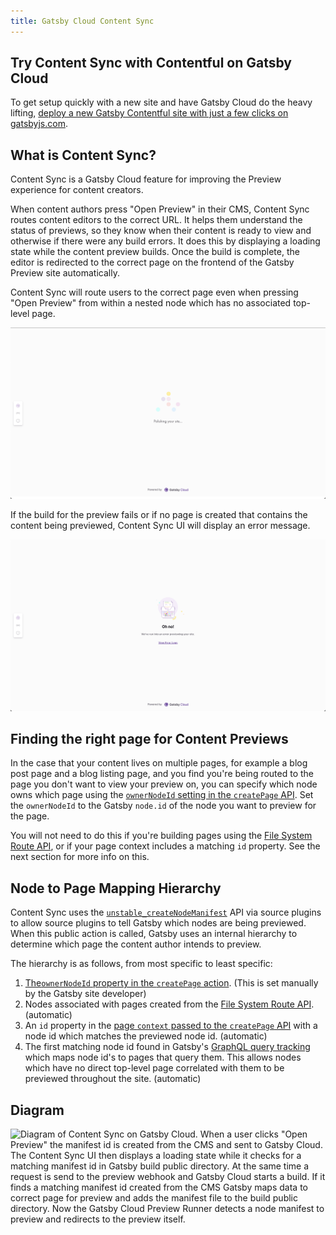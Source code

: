 ```yaml
---
title: Gatsby Cloud Content Sync
---
```


## Try Content Sync with Contentful on Gatsby Cloud

To get setup quickly with a new site and have Gatsby Cloud do the heavy lifting, [deploy a new Gatsby Contentful site with just a few clicks on gatsbyjs.com](https://www.gatsbyjs.com/dashboard/deploynow?url=https://github.com/contentful/starter-gatsby-blog).

## What is Content Sync?

Content Sync is a Gatsby Cloud feature for improving the Preview experience for content creators.

When content authors press "Open Preview" in their CMS, Content Sync routes content editors to the correct URL. It helps them understand the status of previews, so they know when their content is ready to view and otherwise if there were any build errors. It does this by displaying a loading state while the content preview builds. Once the build is complete, the editor is redirected to the correct page on the frontend of the Gatsby Preview site automatically.

Content Sync will route users to the correct page even when pressing "Open Preview" from within a nested node which has no associated top-level page.

![Screenshot of Gatsbyjs.com Content Sync UI loading state. On the very left vertically centered is a widget with three icons: Gatsby Icon, a Link Icon, and an Information Icon. In the center of the screen a loading indicator says "Polishing your site".](../images/content-sync-loading.png)

If the build for the preview fails or if no page is created that contains the content being previewed, Content Sync UI will display an error message.

![Screenshot of Gatsbyjs.com Content Sync UI error state. Now the center of the screen says "Oh no! We've run into an error previewing your site". You can click a "View Error Logs" link below that text.](../images/content-sync-error.png)

## Finding the right page for Content Previews

In the case that your content lives on multiple pages, for example a blog post page and a blog listing page, and you find you're being routed to the page you don't want to view your preview on, you can specify which node owns which page using the [`ownerNodeId` setting in the `createPage` API][createpage]. Set the `ownerNodeId` to the Gatsby `node.id` of the node you want to preview for the page.

You will not need to do this if you're building pages using the [File System Route API][fsroutesapi], or if your page context includes a matching `id` property. See the next section for more info on this.

## Node to Page Mapping Hierarchy

Content Sync uses the [`unstable_createNodeManifest`][createnodemanifest] API via source plugins to allow source plugins to tell Gatsby which nodes are being previewed. When this public action is called, Gatsby uses an internal hierarchy to determine which page the content author intends to preview.

The hierarchy is as follows, from most specific to least specific:

1. [The`ownerNodeId` property in the `createPage` action][createpage]. (This is set manually by the Gatsby site developer)
2. Nodes associated with pages created from the [File System Route API][fsroutesapi]. (automatic)
3. An `id` property in the [page `context` passed to the `createPage` API][createpage] with a node id which matches the previewed node id. (automatic)
4. The first matching node id found in Gatsby's [GraphQL query tracking][querytracking] which maps node id's to pages that query them. This allows nodes which have no direct top-level page correlated with them to be previewed throughout the site. (automatic)

## Diagram

![Diagram of Content Sync on Gatsby Cloud. When a user clicks "Open Preview" the manifest id is created from the CMS and sent to Gatsby Cloud. The Content Sync UI then displays a loading state while it checks for a matching manifest id in Gatsby build public directory. At the same time a request is send to the preview webhook and Gatsby Cloud starts a build. If it finds a matching manifest id created from the CMS Gatsby maps data to correct page for preview and adds the manifest file to the build public directory. Now the Gatsby Cloud Preview Runner detects a node manifest to preview and redirects to the preview itself.](../images/content-sync-diagram.png)

[createnodemanifest]: /docs/reference/config-files/actions#unstable_createNodeManifest
[createpage]: /docs/reference/config-files/actions#createPage
[querytracking]: /docs/page-node-dependencies/
[fsroutesapi]: /docs/reference/routing/file-system-route-api/
